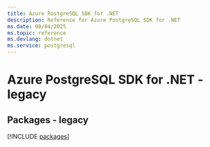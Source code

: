 ```yaml
---
title: Azure PostgreSQL SDK for .NET
description: Reference for Azure PostgreSQL SDK for .NET
ms.date: 08/04/2025
ms.topic: reference
ms.devlang: dotnet
ms.service: postgresql
---
```

# Azure PostgreSQL SDK for .NET - legacy
## Packages - legacy
[!INCLUDE [packages](postgresql-index.md)]